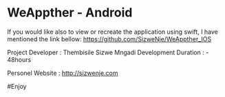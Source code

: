 # WeAppther - Android

If you would like also to view or recreate the application using swift, I have mentioned the link bellow:
https://github.com/SizweNje/WeAppther_IOS

Project Developer : Thembisile Sizwe Mngadi
Development Duration : - 48hours

Personel Website : http://sizwenje.com

#Enjoy
